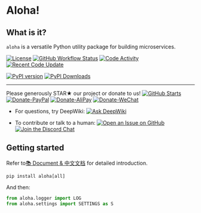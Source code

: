 # Aloha!

## What is it?

`aloha` is a versatile Python utility package for building microservices.

[![License](https://img.shields.io/github/license/QPod/aloha)](https://github.com/QPod/aloha/blob/main/LICENSE)
[![GitHub Workflow Status](https://img.shields.io/github/actions/workflow/status/QPod/aloha-python/pip.yml?branch=main)](https://github.com/QPod/aloha-python/actions)
[![Code Activity](https://img.shields.io/github/commit-activity/m/QPod/aloha)](https://github.com/QPod/aloha/pulse)
[![Recent Code Update](https://img.shields.io/github/last-commit/QPod/docker-images.svg)](https://github.com/QPod/aloha/stargazers)

[![PyPI version](https://img.shields.io/pypi/v/aloha)](https://pypi.python.org/pypi/aloha/)
[![PyPI Downloads](https://img.shields.io/pypi/dm/aloha)](https://pepy.tech/badge/aloha/)

---

Please generously STAR★ our project or donate to us!
[![GitHub Starts](https://img.shields.io/github/stars/QPod/aloha.svg?label=Stars&style=social)](https://github.com/QPod/aloha/stargazers)
[![Donate-PayPal](https://img.shields.io/badge/Donate-PayPal-blue.svg)](https://paypal.me/haobibo)
[![Donate-AliPay](https://img.shields.io/badge/Donate-Alipay-blue.svg)](https://raw.githubusercontent.com/wiki/haobibo/resources/img/Donate-AliPay.png)
[![Donate-WeChat](https://img.shields.io/badge/Donate-WeChat-green.svg)](https://raw.githubusercontent.com/wiki/haobibo/resources/img/Donate-WeChat.png)

- For questions, try DeepWiki: [![Ask DeepWiki](https://deepwiki.com/badge.svg)](https://deepwiki.com/QPod/aloha-python)

- To contribute or talk to a human: [![Open an Issue on GitHub](https://img.shields.io/github/issues/QPod/aloha-python)](https://github.com/QPod/aloha-python/issues) [![Join the Discord Chat](https://img.shields.io/badge/Discuss_on-Discord-green)](https://discord.gg/kHUzgQxgbJ)

## Getting started

Refer to[📚 Document & 中文文档](https://aloha-python.readthedocs.io/) for detailed introduction.

```shell
pip install aloha[all]
```

And then: 
```python
from aloha.logger import LOG
from aloha.settings import SETTINGS as S
```
